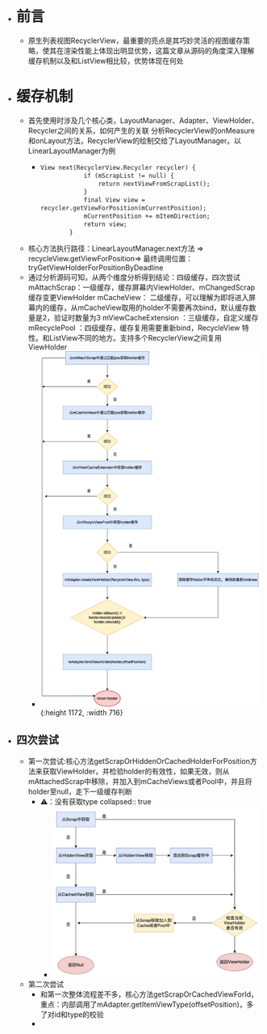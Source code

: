 - # 前言
	- 原生列表视图RecyclerView，最重要的亮点是其巧妙灵活的视图缓存策略，使其在渲染性能上体现出明显优势，这篇文章从源码的角度深入理解缓存机制以及和ListView相比较，优势体现在何处
- # 缓存机制
	- 首先使用时涉及几个核心类，LayoutManager、Adapter、ViewHolder、Recycler之间的关系，如何产生的关联
	  分析RecyclerView的onMeasure和onLayout方法，RecyclerView的绘制交给了LayoutManager。以LinearLayoutManager为例
		- ```
		  View next(RecyclerView.Recycler recycler) {
		              if (mScrapList != null) {
		                  return nextViewFromScrapList();
		              }
		              final View view = recycler.getViewForPosition(mCurrentPosition);
		              mCurrentPosition += mItemDirection;
		              return view;
		          }
		  ```
	- 核心方法执行路径：LinearLayoutManager.next方法 => recycleView.getViewForPosition=> 最终调用位置：tryGetViewHolderForPositionByDeadline
	- 通过分析源码可知，从两个维度分析得到结论：四级缓存，四次尝试
	  mAttachScrap：一级缓存，缓存屏幕内ViewHolder、mChangedScrap缓存变更ViewHolder
	  mCacheView：  二级缓存，可以理解为即将进入屏幕内的缓存，从mCacheView取用的holder不需要再次bind，默认缓存数量是2，验证时数量为3
	  mViewCacheExtension ：三级缓存，自定义缓存
	  mRecyclePool ：四级缓存，缓存复用需要重新bind，RecycleView 特性。和ListView不同的地方。支持多个RecyclerView之间复用ViewHolder
		- ![image.png](../assets/image_1684430178660_0.png){:height 1172, :width 716}
- ## 四次尝试
	- 第一次尝试:核心方法getScrapOrHiddenOrCachedHolderForPosition方法来获取ViewHolder，并检验holder的有效性，如果无效，则从mAttachedScrap中移除，并加入到mCacheViews或者Pool中，并且将holder至null，走下一级缓存判断
		- ⚠️：没有获取type
		  collapsed:: true
			- ![image.png](../assets/image_1684430207390_0.png)
	- 第二次尝试
		- 和第一次整体流程差不多，核心方法getScrapOrCachedViewForId，重点：内部调用了mAdapter.getItemViewType(offsetPosition)，多了对id和type的校验
		-